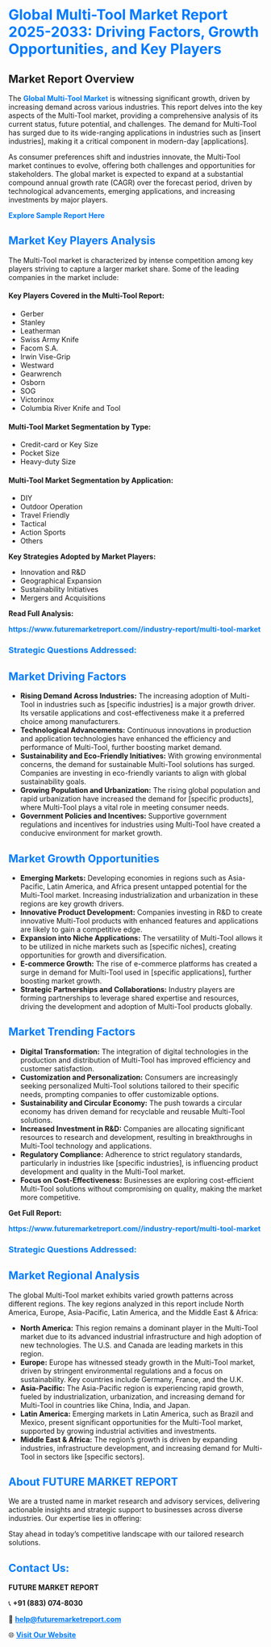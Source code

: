 <h1 style="color: #007BFF;">Global Multi-Tool Market Report 2025-2033: Driving Factors, Growth Opportunities, and Key Players</h1>

<section id="overview">
<h2>Market Report Overview</h2>
<p>The <a href="https://www.futuremarketreport.com//industry-report/multi-tool-market" style="color: #007BFF; text-decoration: none;"><strong>Global Multi-Tool Market</strong></a> is witnessing significant growth, driven by increasing demand across various industries. This report delves into the key aspects of the Multi-Tool market, providing a comprehensive analysis of its current status, future potential, and challenges. The demand for Multi-Tool has surged due to its wide-ranging applications in industries such as [insert industries], making it a critical component in modern-day [applications].</p>
<p>As consumer preferences shift and industries innovate, the Multi-Tool market continues to evolve, offering both challenges and opportunities for stakeholders. The global market is expected to expand at a substantial compound annual growth rate (CAGR) over the forecast period, driven by technological advancements, emerging applications, and increasing investments by major players.</p>
</section>

<section id="overview">
<p><a href="https://www.futuremarketreport.com//request-sample/reportId=57023" style="color: #007BFF; text-decoration: none;"><strong>Explore Sample Report Here</strong></a></p>
</section>

<section id="key-players">
<h2 style="color: #007BFF;">Market Key Players Analysis</h2>
<p>The Multi-Tool market is characterized by intense competition among key players striving to capture a larger market share. Some of the leading companies in the market include:</p>
<h4>Key Players Covered in the Multi-Tool Report:</h4>
<ul><li>Gerber</li><li>Stanley</li><li>Leatherman</li><li>Swiss Army Knife</li><li>Facom S.A.</li><li>Irwin Vise-Grip</li><li>Westward</li><li>Gearwrench</li><li>Osborn</li><li>SOG</li><li>Victorinox</li><li>Columbia River Knife and Tool</li></ul>
<h4>Multi-Tool Market Segmentation by Type:</h4>
<ul><li>Credit-card or Key Size</li><li>Pocket Size</li><li>Heavy-duty Size</li></ul>

<h4>Multi-Tool Market Segmentation by Application:</h4>
<ul><li>DIY</li><li>Outdoor Operation</li><li>Travel Friendly</li><li>Tactical</li><li>Action Sports</li><li>Others</li></ul>
<p><strong>Key Strategies Adopted by Market Players:</strong></p>
<ul>
<li>Innovation and R&D</li>
<li>Geographical Expansion</li>
<li>Sustainability Initiatives</li>
<li>Mergers and Acquisitions</li>
</ul>
</section>

<section>
<p><strong>Read Full Analysis: </strong></p><a href="https://www.futuremarketreport.com//industry-report/multi-tool-market" style="color: #007BFF; text-decoration: none;"><strong>https://www.futuremarketreport.com//industry-report/multi-tool-market</strong></a>
<h3 style="color: #007BFF;">Strategic Questions Addressed:</h3>
</section>

<section id="driving-factors">
<h2 style="color: #007BFF;">Market Driving Factors</h2>
<ul>
<li><strong>Rising Demand Across Industries:</strong> The increasing adoption of Multi-Tool in industries such as [specific industries] is a major growth driver. Its versatile applications and cost-effectiveness make it a preferred choice among manufacturers.</li>
<li><strong>Technological Advancements:</strong> Continuous innovations in production and application technologies have enhanced the efficiency and performance of Multi-Tool, further boosting market demand.</li>
<li><strong>Sustainability and Eco-Friendly Initiatives:</strong> With growing environmental concerns, the demand for sustainable Multi-Tool solutions has surged. Companies are investing in eco-friendly variants to align with global sustainability goals.</li>
<li><strong>Growing Population and Urbanization:</strong> The rising global population and rapid urbanization have increased the demand for [specific products], where Multi-Tool plays a vital role in meeting consumer needs.</li>
<li><strong>Government Policies and Incentives:</strong> Supportive government regulations and incentives for industries using Multi-Tool have created a conducive environment for market growth.</li>
</ul>
</section>

<section id="growth-opportunities">
<h2 style="color: #007BFF;">Market Growth Opportunities</h2>
<ul>
<li><strong>Emerging Markets:</strong> Developing economies in regions such as Asia-Pacific, Latin America, and Africa present untapped potential for the Multi-Tool market. Increasing industrialization and urbanization in these regions are key growth drivers.</li>
<li><strong>Innovative Product Development:</strong> Companies investing in R&D to create innovative Multi-Tool products with enhanced features and applications are likely to gain a competitive edge.</li>
<li><strong>Expansion into Niche Applications:</strong> The versatility of Multi-Tool allows it to be utilized in niche markets such as [specific niches], creating opportunities for growth and diversification.</li>
<li><strong>E-commerce Growth:</strong> The rise of e-commerce platforms has created a surge in demand for Multi-Tool used in [specific applications], further boosting market growth.</li>
<li><strong>Strategic Partnerships and Collaborations:</strong> Industry players are forming partnerships to leverage shared expertise and resources, driving the development and adoption of Multi-Tool products globally.</li>
</ul>
</section>

<section id="trending-factors">
<h2 style="color: #007BFF;">Market Trending Factors</h2>
<ul>
<li><strong>Digital Transformation:</strong> The integration of digital technologies in the production and distribution of Multi-Tool has improved efficiency and customer satisfaction.</li>
<li><strong>Customization and Personalization:</strong> Consumers are increasingly seeking personalized Multi-Tool solutions tailored to their specific needs, prompting companies to offer customizable options.</li>
<li><strong>Sustainability and Circular Economy:</strong> The push towards a circular economy has driven demand for recyclable and reusable Multi-Tool solutions.</li>
<li><strong>Increased Investment in R&D:</strong> Companies are allocating significant resources to research and development, resulting in breakthroughs in Multi-Tool technology and applications.</li>
<li><strong>Regulatory Compliance:</strong> Adherence to strict regulatory standards, particularly in industries like [specific industries], is influencing product development and quality in the Multi-Tool market.</li>
<li><strong>Focus on Cost-Effectiveness:</strong> Businesses are exploring cost-efficient Multi-Tool solutions without compromising on quality, making the market more competitive.</li>
</ul>
</section>

<section>
<p><strong>Get Full Report: </strong></p><a href="https://www.futuremarketreport.com//industry-report/multi-tool-market" style="color: #007BFF; text-decoration: none;"><strong>https://www.futuremarketreport.com//industry-report/multi-tool-market</strong></a>
<h3 style="color: #007BFF;">Strategic Questions Addressed:</h3>
</section>


<section id="regional-analysis">
<h2 style="color: #007BFF;">Market Regional Analysis</h2>
<p>The global Multi-Tool market exhibits varied growth patterns across different regions. The key regions analyzed in this report include North America, Europe, Asia-Pacific, Latin America, and the Middle East & Africa:</p>
<ul>
<li><strong>North America:</strong> This region remains a dominant player in the Multi-Tool market due to its advanced industrial infrastructure and high adoption of new technologies. The U.S. and Canada are leading markets in this region.</li>
<li><strong>Europe:</strong> Europe has witnessed steady growth in the Multi-Tool market, driven by stringent environmental regulations and a focus on sustainability. Key countries include Germany, France, and the U.K.</li>
<li><strong>Asia-Pacific:</strong> The Asia-Pacific region is experiencing rapid growth, fueled by industrialization, urbanization, and increasing demand for Multi-Tool in countries like China, India, and Japan.</li>
<li><strong>Latin America:</strong> Emerging markets in Latin America, such as Brazil and Mexico, present significant opportunities for the Multi-Tool market, supported by growing industrial activities and investments.</li>
<li><strong>Middle East & Africa:</strong> The region’s growth is driven by expanding industries, infrastructure development, and increasing demand for Multi-Tool in sectors like [specific sectors].</li>
</ul>
</section>

<footer>
<h2 style="color: #007BFF;">About FUTURE MARKET REPORT</h2>
<p>We are a trusted name in market research and advisory services, delivering actionable insights and strategic support to businesses across diverse industries. Our expertise lies in offering:</p>

<p>Stay ahead in today’s competitive landscape with our tailored research solutions.</p>

<h2 style="color: #007BFF;">Contact Us:</h2>
<p><strong>FUTURE MARKET REPORT</strong></p>
<p>📞 <strong>+91 (883) 074-8030</strong></p>
<p>📧 <strong><a href="mailto:help@futuremarketreport.com" style="color: #007BFF;">help@futuremarketreport.com</a></strong></p>
<p>🌐 <strong><a href="https://www.futuremarketreport.com/" style="color: #007BFF;">Visit Our Website</a></strong></p>
</footer>